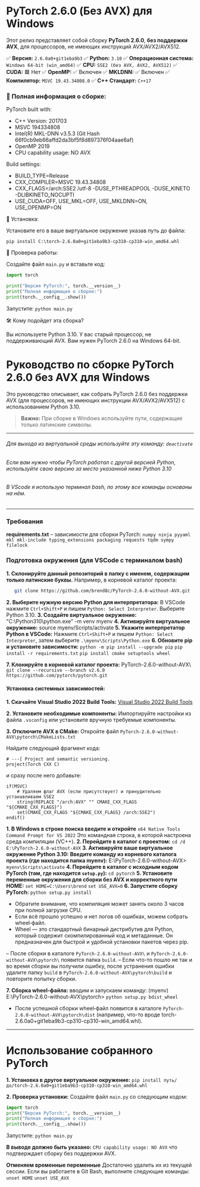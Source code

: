 # PyTorch 2.6.0 (Без AVX) для Windows

Этот релиз представляет собой сборку **PyTorch 2.6.0**, **без поддержки AVX**, для процессоров, не имеющих инструкций AVX/AVX2/AVX512.

✅ **Версия:** `2.6.0a0+git1eba9b3`
✅ **Python:** `3.10`
✅ **Операционная система:** `Windows 64-bit (win_amd64)`
✅ **CPU:** `SSE2 (без AVX, AVX2, AVX512)`
✅ **CUDA:** 🟥 Нет
✅ **OpenMP:** ✅ Включен
✅ **MKLDNN:** ✅ Включен
✅ **Компилятор:** `MSVC 19.43.34808.0`
✅ **C++ Стандарт:** `C++17`

### 🔧 Полная информация о сборке:

PyTorch built with:

- C++ Version: 201703
- MSVC 194334808
- Intel(R) MKL-DNN v3.5.3 (Git Hash 66f0cb9eb66affd2da3bf5f8d897376f04aae6af)
- OpenMP 2019
- CPU capability usage: NO AVX

Build settings:

- BUILD_TYPE=Release
- CXX_COMPILER=MSVC 19.43.34808
- CXX_FLAGS=/arch:SSE2 /utf-8 -DUSE_PTHREADPOOL -DUSE_KINETO -DLIBKINETO_NOCUPTI
- USE_CUDA=OFF, USE_MKL=OFF, USE_MKLDNN=ON, USE_OPENMP=ON

🚀 Установка:

Установите его в ваше виртуальное окружение указав путь до файла:

`pip install C:\torch-2.6.0a0+git1eba9b3-cp310-cp310-win_amd64.whl`

📌 Проверка работы:

Создайте файл `main.py` и вставьте код:

```python
import torch

print("Версия PyTorch:", torch.__version__)
print("Полная информация о сборке:")
print(torch.__config__.show())
```

Запустите: `python main.py`

🛠 Кому подойдет эта сборка?

Вы используете Python 3.10.
У вас старый процессор, не поддерживающий AVX.
Вам нужен PyTorch 2.6.0 на Windows 64-bit.

# Руководство по сборке PyTorch 2.6.0 без AVX для Windows

Это руководство описывает, как собрать PyTorch 2.6.0 без поддержки AVX (для процессоров, не имеющих инструкции AVX/AVX2/AVX512) с использованием Python 3.10.

> **Важно:** При сборке в Windows используйте пути, содержащие только латинские символы.

---

###### Для выхода из виртуальной среды используйте эту команду: `deactivate`

###### Если вам нужно чтобы PyTorch работал с другой версией Python, используйте свою версию за место указанной ниже Python 3.10

###### В VScode я использую терминал bash, по этому все команды основаны на нём.

---

### Требования

**requirements.txt** – зависимости для сборки PyTorch:
`numpy ninja pyyaml mkl mkl-include typing_extensions packaging requests tqdm sympy filelock`

### Подготовка окружения (для VSCode с терминалом bash)

**1. Склонируйте данный репозиторий в папку с именем, содержащим только латинские буквы.** Например, в корневой каталог проекта:

```sh
   git clone https://github.com/brend8c/PyTorch-2.6.0-without-AVX.git
```

**2. Выберите нужную версию Python для интерпретатора:** В VSCode нажмите `Ctrl+Shift+P` и пишем `Python: Select Interpreter`. Выберите Python 3.10.
**3. Создайте виртуальное окружение:** "C:\Python310\python.exe" -m venv myenv
**4. Активируйте виртуальное окружение:** source myenv/Scripts/activate
**5. Укажите интерпретатор Python в VSCode:** Нажмите `Ctrl+Shift+P` и пишем `Python: Select Interpreter`, затем выберите `.\myenv\Scripts\Python.exe`
**6. Обновите pip и установите зависимости:**
`python -m pip install --upgrade pip`
`pip install -r requirements.txt`
`pip install cmake setuptools wheel`

**7. Клонируйте в корневой каталог проекта:** PyTorch-2.6.0-without-AVX\ `git clone --recursive --branch v2.6.0 https://github.com/pytorch/pytorch.git`

#### Установка системных зависимостей:

**1. Скачайте Visual Studio 2022 Build Tools:**
[Visual Studio 2022 Build Tools](https://visualstudio.microsoft.com/visual-cpp-build-tools/)

**2. Установите необходимые компоненты:**
Импортируйте настройки из файла `.vsconfig` или установите вручную требуемые компоненты.

**3. Отключите AVX в CMake:**
Откройте файл `PyTorch-2.6.0-without-AVX\pytorch\CMakeLists.txt`

Найдите следующий фрагмент кода:

```
# ---[ Project and semantic versioning.
project(Torch CXX C)
```

и сразу после него добавьте:

```
if(MSVC)
    # Удаляем флаг AVX (если присутствует) и принудительно устанавливаем SSE2
    string(REPLACE "/arch:AVX" "" CMAKE_CXX_FLAGS "${CMAKE_CXX_FLAGS}")
    set(CMAKE_CXX_FLAGS "${CMAKE_CXX_FLAGS} /arch:SSE2")
endif()
```

**1. В Windows в строке поиска введите и откройте** `x64 Native Tools Command Prompt for VS 2022`
Это командная строка, в которой настроена среда компиляции (VC++).
**2. Перейдите в каталог с проектом:** `cd /d E:\PyTorch-2.6.0-without-AVX`
**3. Активируйте ваше виртуальное окружение Python 3.10:**
**Введите команду из корневого каталога проекта (где находится папка myenv):**
E:\PyTorch-2.6.0-without-AVX> `myenv\Scripts\activate`
**4. Перейдите в каталог с исходным кодом PyTorch (там, где находится `setup.py`):**
`cd pytorch`
**5. Установите переменные окружения для сборки без AVX и корректного пути HOME:**
`set HOME=C:\Users\brend`
`set USE_AVX=0`
**6. Запустите сборку PyTorch:**
`python setup.py install`

- Обратите внимание, что компиляция может занять около 3 часов при полной загрузке CPU.
- Если всё прошло успешно и нет логов об ошибках, можем собрать wheel‑файл.
- Wheel — это стандартный бинарный дистрибутив для Python, который содержит скомпилированный код и метаданные. Он предназначен для быстрой и удобной установки пакетов через pip.

– После сборки в каталоге `PyTorch-2.6.0-without-AVX\` и `PyTorch-2.6.0-without-AVX\pytorch\` появится папка `build`.
– Если что-то пошло не так и во время сборки вы получили ошибку, после устранения ошибки удалите папку `build` в `PyTorch-2.6.0-without-AVX\pytorch\build` и повторите попытку сборки.

**7. Сборка wheel‑файла:** вводим и запускаем команду:
(myenv) E:\PyTorch-2.6.0-without-AVX\pytorch> `python setup.py bdist_wheel`

- После успешной сборки wheel‑файл появится в каталоге `PyTorch-2.6.0-without-AVX\pytorch\dist` (например, что-то вроде torch-2.6.0a0+git1eba9b3-cp310-cp310-win_amd64.whl).

---

# Использование собранного PyTorch

**1. Установка в другое виртуальное окружение:**
`pip install путь/до/torch-2.6.0a0+git1eba9b3-cp310-cp310-win_amd64.whl`

**2. Проверка установки:**
Создайте файл `main.py` со следующим кодом:

```python
import torch
print("Версия PyTorch:", torch.__version__)
print("Полная информация о сборке:")
print(torch.__config__.show())
```

Запустите: `python main.py`

**В выводе должно быть указано:**
`CPU capability usage: NO AVX`
что подтверждает сборку без поддержки AVX.

**Отменяем временные переменные**
Достаточно удалить их из текущей сессии. Если вы работаете в Git Bash, выполните следующие команды:
`unset HOME`
`unset USE_AVX`
